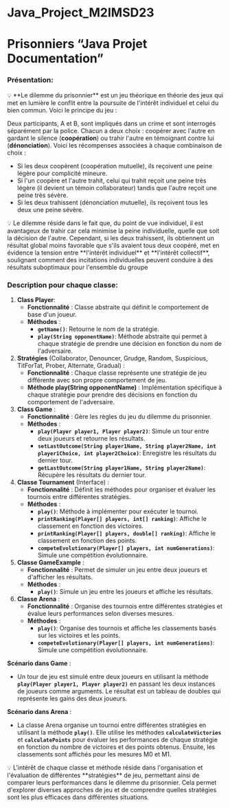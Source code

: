 # Java_Project_M2IMSD23
# Prisonniers “Java Projet Documentation”

### Présentation:

 

<aside>
💡 **Le dilemme du prisonnier** est un jeu théorique en théorie des jeux qui met en lumière le conflit entre la poursuite de l'intérêt individuel et celui du bien commun. Voici le principe du jeu :

</aside>

Deux participants, A et B, sont impliqués dans un crime et sont interrogés séparément par la police. Chacun a deux choix : coopérer avec l'autre en gardant le silence (**coopération**) ou trahir l'autre en témoignant contre lui (**dénonciation**). Voici les récompenses associées à chaque combinaison de choix :

- Si les deux coopèrent (coopération mutuelle), ils reçoivent une peine légère pour complicité mineure.
- Si l'un coopère et l'autre trahit, celui qui trahit reçoit une peine très légère (il devient un témoin collaborateur) tandis que l'autre reçoit une peine très sévère.
- Si les deux trahissent (dénonciation mutuelle), ils reçoivent tous les deux une peine sévère.

<aside>
💡 Le dilemme réside dans le fait que, du point de vue individuel, il est avantageux de trahir car cela minimise la peine individuelle, quelle que soit la décision de l'autre. Cependant, si les deux trahissent, ils obtiennent un résultat global moins favorable que s'ils avaient tous deux coopéré, met en évidence la tension entre **l'intérêt individuel** et **l'intérêt collectif**, soulignant comment des incitations individuelles peuvent conduire à des résultats suboptimaux pour l'ensemble du groupe

</aside>

### Description  pour chaque classe:

1. **Class Player**:
    - **Fonctionnalité** : Classe abstraite qui définit le comportement de base d'un joueur.
    - **Méthodes** :
        - **`getName()`**: Retourne le nom de la stratégie.
        - **`play(String opponentName)`**: Méthode abstraite qui permet à chaque stratégie de prendre une décision en fonction du nom de l'adversaire.
2. **Stratégies** (Collaborator, Denouncer, Grudge, Random, Suspicious, TitForTat, Prober, Alternate, Gradual) :
    - **Fonctionnalité** : Chaque classe représente une stratégie de jeu différente avec son propre comportement de jeu.
    - **Méthode play(String opponentName)** : Implémentation spécifique à chaque stratégie pour prendre des décisions en fonction du comportement de l'adversaire.
3. **Class Game** :
    - **Fonctionnalité** : Gère les règles du jeu du dilemme du prisonnier.
    - **Méthodes** :
        - **`play(Player player1, Player player2)`**: Simule un tour entre deux joueurs et retourne les résultats.
        - **`setLastOutcome(String player1Name, String player2Name, int player1Choice, int player2Choice)`**: Enregistre les résultats du dernier tour.
        - **`getLastOutcome(String player1Name, String player2Name)`**: Récupère les résultats du dernier tour.
4. **Classe Tournament** (Interface) :
    - **Fonctionnalité** : Définit les méthodes pour organiser et évaluer les tournois entre différentes stratégies.
    - **Méthodes** :
        - **`play()`**: Méthode à implémenter pour exécuter le tournoi.
        - **`printRanking(Player[] players, int[] ranking)`**: Affiche le classement en fonction des victoires.
        - **`printRanking(Player[] players, double[] ranking)`**: Affiche le classement en fonction des points.
        - **`competeEvolutionary(Player[] players, int numGenerations)`**: Simule une compétition évolutionnaire.
5. **Classe GameExample** :
    - **Fonctionnalité** : Permet de simuler un jeu entre deux joueurs et d'afficher les résultats.
    - **Méthodes** :
        - **`play()`**: Simule un jeu entre les joueurs et affiche les résultats.
6. **Classe Arena** :
    - **Fonctionnalité** : Organise des tournois entre différentes stratégies et évalue leurs performances selon diverses mesures.
    - **Méthodes** :
        - **`play()`**: Organise des tournois et affiche les classements basés sur les victoires et les points.
        - **`competeEvolutionary(Player[] players, int numGenerations)`**: Simule une compétition évolutionnaire.

**Scénario dans Game** :

- Un tour de jeu est simulé entre deux joueurs en utilisant la méthode **`play(Player player1, Player player2)`** en passant les deux instances de joueurs comme arguments. Le résultat est un tableau de doubles qui représente les gains des deux joueurs.

**Scénario dans Arena** :

- La classe Arena organise un tournoi entre différentes stratégies en utilisant la méthode **`play()`**. Elle utilise les méthodes **`calculateVictories`** et **`calculatePoints`** pour évaluer les performances de chaque stratégie en fonction du nombre de victoires et des points obtenus. Ensuite, les classements sont affichés pour les mesures M0 et M1.

<aside>
💡 L'intérêt de chaque classe et méthode réside dans l'organisation et l'évaluation de différentes **stratégies** de jeu, permettant ainsi de comparer leurs performances dans le dilemme du prisonnier. Cela permet d'explorer diverses approches de jeu et de comprendre quelles stratégies sont les plus efficaces dans différentes situations.

</aside>
